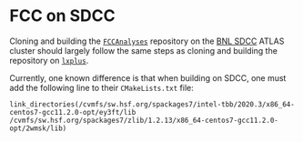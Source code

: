 # FCC on SDCC

Cloning and building the [`FCCAnalyses`](https://github.com/HEP-FCC/FCCAnalyses) repository on the [BNL SDCC](https://www.sdcc.bnl.gov/) ATLAS cluster should largely follow the same steps as cloning and building the repository on [`lxplus`](https://abpcomputing.web.cern.ch/computing_resources/lxplus/).

Currently, one known difference is that when building on SDCC, one must add the following line to their `CMakeLists.txt` file:

```
link_directories(/cvmfs/sw.hsf.org/spackages7/intel-tbb/2020.3/x86_64-centos7-gcc11.2.0-opt/ey3ft/lib /cvmfs/sw.hsf.org/spackages7/zlib/1.2.13/x86_64-centos7-gcc11.2.0-opt/2wmsk/lib)
```
